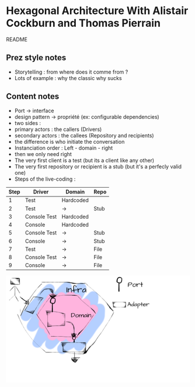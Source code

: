 # Hexagonal Architecture With Alistair Cockburn and Thomas Pierrain
README
## Prez style notes
- Storytelling : from where does it comme from ?
- Lots of example : why the classic why sucks

## Content notes
- Port -> interface
- design pattern -> propriété (ex: configurable dependencies)
- two sides : 
 - primary actors : the callers (Drivers)
 - secondary actors : the callees (Repository and recipients)
 - the difference is who initiate the conversation
- Instanciation order : Left - domain - right
 - then we only need right
- The very first client is a test (but its a client like any other)
- The very first repository or recipient is a stub (but it's a perfecly valid one)
- Steps of the live-coding : 

| Step | Driver | Domain | Repo |
|------|--------|--------|------|
| 1 | Test | Hardcoded | |
| 2 | Test | -> | Stub |
| 3 | Console Test | Hardcoded | |
| 4 | Console | Hardcoded | |
| 5 | Console Test | -> | Stub |
| 6 | Console | -> | Stub |
| 7 | Test | -> | File |
| 8 | Console Test | -> | File |
| 9 | Console | -> | File |

![Hexagonal architecture schema](https://github.com/magelle/notes/raw/master/architecture/hexagonal-architecture.png)
